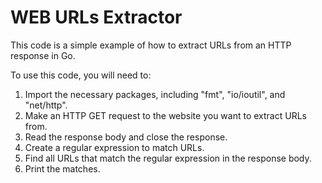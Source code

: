 # WEB URLs Extractor

This code is a simple example of how to extract URLs from an HTTP response in Go.

To use this code, you will need to:

1. Import the necessary packages, including "fmt", "io/ioutil", and "net/http".
2. Make an HTTP GET request to the website you want to extract URLs from.
3. Read the response body and close the response.
4. Create a regular expression to match URLs.
5. Find all URLs that match the regular expression in the response body.
6. Print the matches.
